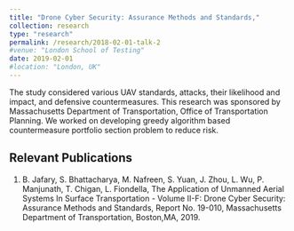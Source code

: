 ```yaml
---
title: "Drone Cyber Security: Assurance Methods and Standards,"
collection: research
type: "research"
permalink: /research/2018-02-01-talk-2
#venue: "London School of Testing"
date: 2019-02-01
#location: "London, UK"
---
```



The study considered various UAV standards, attacks, their likelihood and impact, and defensive countermeasures. This research was sponsored by Massachusetts Department of Transportation, Office of Transportation Planning. We worked on developing greedy algorithm based countermeasure portfolio section problem to reduce risk.


Relevant Publications
---
1. B. Jafary, S. Bhattacharya, M. Nafreen, S. Yuan, J. Zhou, L. Wu, P. Manjunath, T. Chigan, L. Fiondella, The Application of Unmanned Aerial Systems In Surface Transportation - Volume II-F: Drone Cyber Security: Assurance Methods and Standards, Report No. 19-010, Massachusetts Department of Transportation, Boston,MA, 2019.
